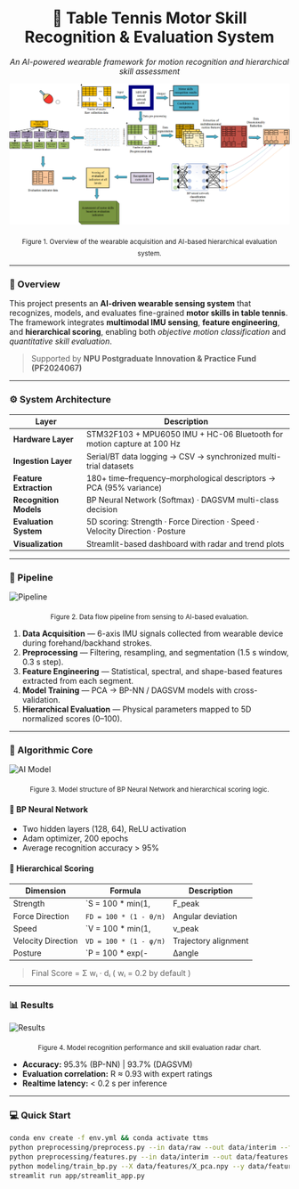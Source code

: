 <!-- 🏓 Table Tennis Motor Skill Recognition & Evaluation System -->
<div align="center">

# 🏓 Table Tennis Motor Skill Recognition & Evaluation System  
*An AI-powered wearable framework for motion recognition and hierarchical skill assessment*

![System Overview](figures/overview.png)
<p align="center">
<sub>Figure 1. Overview of the wearable acquisition and AI-based hierarchical evaluation system.</sub>
</p>

</div>

---

### 🧩 Overview  

This project presents an **AI-driven wearable sensing system** that recognizes, models, and evaluates fine-grained **motor skills in table tennis**.  
The framework integrates **multimodal IMU sensing**, **feature engineering**, and **hierarchical scoring**, enabling both *objective motion classification* and *quantitative skill evaluation*.

> Supported by **NPU Postgraduate Innovation & Practice Fund (PF2024067)**  

---

### ⚙️ System Architecture  

| Layer | Description |
|-------|--------------|
| **Hardware Layer** | STM32F103 + MPU6050 IMU + HC-06 Bluetooth for motion capture at 100 Hz |
| **Ingestion Layer** | Serial/BT data logging → CSV → synchronized multi-trial datasets |
| **Feature Extraction** | 180+ time–frequency–morphological descriptors → PCA (95% variance) |
| **Recognition Models** | BP Neural Network (Softmax) · DAGSVM multi-class decision |
| **Evaluation System** | 5D scoring: Strength · Force Direction · Speed · Velocity Direction · Posture |
| **Visualization** | Streamlit-based dashboard with radar and trend plots |

---

### 🧠 Pipeline  

![Pipeline](docs/figures/pipeline.png)
<p align="center">
<sub>Figure 2. Data flow pipeline from sensing to AI-based evaluation.</sub>
</p>

1. **Data Acquisition** — 6-axis IMU signals collected from wearable device during forehand/backhand strokes.  
2. **Preprocessing** — Filtering, resampling, and segmentation (1.5 s window, 0.3 s step).  
3. **Feature Engineering** — Statistical, spectral, and shape-based features extracted from each segment.  
4. **Model Training** — PCA → BP-NN / DAGSVM models with cross-validation.  
5. **Hierarchical Evaluation** — Physical parameters mapped to 5D normalized scores (0–100).  

---

### 🧩 Algorithmic Core  

![AI Model](docs/figures/model_diagram.png)
<p align="center">
<sub>Figure 3. Model structure of BP Neural Network and hierarchical scoring logic.</sub>
</p>

#### 🧮 BP Neural Network  
- Two hidden layers (128, 64), ReLU activation  
- Adam optimizer, 200 epochs  
- Average recognition accuracy > 95%  

#### 🧩 Hierarchical Scoring  
| Dimension | Formula | Description |
|------------|----------|-------------|
| Strength | `S = 100 * min(1, |F_peak| / F_ref)` | Peak force ratio |
| Force Direction | `FD = 100 * (1 - θ/π)` | Angular deviation |
| Speed | `V = 100 * min(1, |v_peak| / v_ref)` | Speed efficiency |
| Velocity Direction | `VD = 100 * (1 - φ/π)` | Trajectory alignment |
| Posture | `P = 100 * exp(-|Δangle| / σ)` | Stability penalty |
> Final Score = Σ wᵢ · dᵢ ( wᵢ = 0.2 by default )

---

### 📊 Results  

![Results](docs/figures/results.png)
<p align="center">
<sub>Figure 4. Model recognition performance and skill evaluation radar chart.</sub>
</p>

- **Accuracy:** 95.3% (BP-NN) | 93.7% (DAGSVM)  
- **Evaluation correlation:** R ≈ 0.93 with expert ratings  
- **Realtime latency:** < 0.2 s per inference  

---

### 💻 Quick Start  

```bash
conda env create -f env.yml && conda activate ttms
python preprocessing/preprocess.py --in data/raw --out data/interim --fs 100
python preprocessing/features.py --in data/interim --out data/features --win 150 --step 30
python modeling/train_bp.py --X data/features/X_pca.npy --y data/features/y.npy --save runs/bpnn.joblib
streamlit run app/streamlit_app.py
